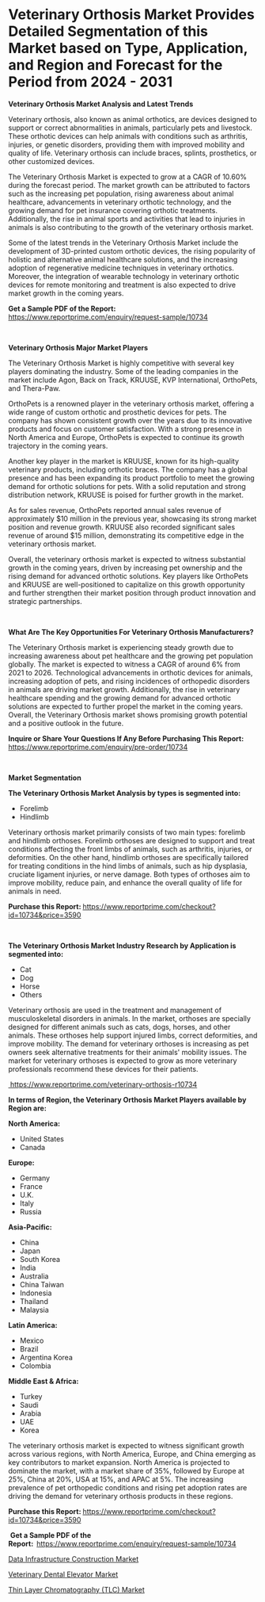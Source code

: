 <p><h1>Veterinary Orthosis Market Provides Detailed Segmentation of this Market based on Type, Application, and Region and Forecast for the Period from 2024 - 2031</h1></p><p><strong>Veterinary Orthosis Market Analysis and Latest Trends</strong></p>
<p><p>Veterinary orthosis, also known as animal orthotics, are devices designed to support or correct abnormalities in animals, particularly pets and livestock. These orthotic devices can help animals with conditions such as arthritis, injuries, or genetic disorders, providing them with improved mobility and quality of life. Veterinary orthosis can include braces, splints, prosthetics, or other customized devices.</p><p>The Veterinary Orthosis Market is expected to grow at a CAGR of 10.60% during the forecast period. The market growth can be attributed to factors such as the increasing pet population, rising awareness about animal healthcare, advancements in veterinary orthotic technology, and the growing demand for pet insurance covering orthotic treatments. Additionally, the rise in animal sports and activities that lead to injuries in animals is also contributing to the growth of the veterinary orthosis market.</p><p>Some of the latest trends in the Veterinary Orthosis Market include the development of 3D-printed custom orthotic devices, the rising popularity of holistic and alternative animal healthcare solutions, and the increasing adoption of regenerative medicine techniques in veterinary orthotics. Moreover, the integration of wearable technology in veterinary orthotic devices for remote monitoring and treatment is also expected to drive market growth in the coming years.</p></p>
<p><strong>Get a Sample PDF of the Report:&nbsp;</strong> <a href="https://www.reportprime.com/enquiry/request-sample/10734">https://www.reportprime.com/enquiry/request-sample/10734</a></p>
<p>&nbsp;</p>
<p><strong>Veterinary Orthosis Major Market Players</strong></p>
<p><p>The Veterinary Orthosis Market is highly competitive with several key players dominating the industry. Some of the leading companies in the market include Agon, Back on Track, KRUUSE, KVP International, OrthoPets, and Thera-Paw.</p><p>OrthoPets is a renowned player in the veterinary orthosis market, offering a wide range of custom orthotic and prosthetic devices for pets. The company has shown consistent growth over the years due to its innovative products and focus on customer satisfaction. With a strong presence in North America and Europe, OrthoPets is expected to continue its growth trajectory in the coming years.</p><p>Another key player in the market is KRUUSE, known for its high-quality veterinary products, including orthotic braces. The company has a global presence and has been expanding its product portfolio to meet the growing demand for orthotic solutions for pets. With a solid reputation and strong distribution network, KRUUSE is poised for further growth in the market.</p><p>As for sales revenue, OrthoPets reported annual sales revenue of approximately $10 million in the previous year, showcasing its strong market position and revenue growth. KRUUSE also recorded significant sales revenue of around $15 million, demonstrating its competitive edge in the veterinary orthosis market.</p><p>Overall, the veterinary orthosis market is expected to witness substantial growth in the coming years, driven by increasing pet ownership and the rising demand for advanced orthotic solutions. Key players like OrthoPets and KRUUSE are well-positioned to capitalize on this growth opportunity and further strengthen their market position through product innovation and strategic partnerships.</p></p>
<p>&nbsp;</p>
<p><strong>What Are The Key Opportunities For Veterinary Orthosis Manufacturers?</strong></p>
<p><p>The Veterinary Orthosis market is experiencing steady growth due to increasing awareness about pet healthcare and the growing pet population globally. The market is expected to witness a CAGR of around 6% from 2021 to 2026. Technological advancements in orthotic devices for animals, increasing adoption of pets, and rising incidences of orthopedic disorders in animals are driving market growth. Additionally, the rise in veterinary healthcare spending and the growing demand for advanced orthotic solutions are expected to further propel the market in the coming years. Overall, the Veterinary Orthosis market shows promising growth potential and a positive outlook in the future.</p></p>
<p><strong>Inquire or Share Your Questions If Any Before Purchasing This Report:</strong> <a href="https://www.reportprime.com/enquiry/pre-order/10734">https://www.reportprime.com/enquiry/pre-order/10734</a></p>
<p>&nbsp;</p>
<p><strong>Market Segmentation</strong></p>
<p><strong>The Veterinary Orthosis Market Analysis by types is segmented into:</strong></p>
<p><ul><li>Forelimb</li><li>Hindlimb</li></ul></p>
<p><p>Veterinary orthosis market primarily consists of two main types: forelimb and hindlimb orthoses. Forelimb orthoses are designed to support and treat conditions affecting the front limbs of animals, such as arthritis, injuries, or deformities. On the other hand, hindlimb orthoses are specifically tailored for treating conditions in the hind limbs of animals, such as hip dysplasia, cruciate ligament injuries, or nerve damage. Both types of orthoses aim to improve mobility, reduce pain, and enhance the overall quality of life for animals in need.</p></p>
<p><strong>Purchase this Report:&nbsp;</strong><a href="https://www.reportprime.com/checkout?id=10734&price=3590">https://www.reportprime.com/checkout?id=10734&price=3590</a></p>
<p>&nbsp;</p>
<p><strong>The Veterinary Orthosis Market Industry Research by Application is segmented into:</strong></p>
<p><ul><li>Cat</li><li>Dog</li><li>Horse</li><li>Others</li></ul></p>
<p><p>Veterinary orthosis are used in the treatment and management of musculoskeletal disorders in animals. In the market, orthoses are specially designed for different animals such as cats, dogs, horses, and other animals. These orthoses help support injured limbs, correct deformities, and improve mobility. The demand for veterinary orthoses is increasing as pet owners seek alternative treatments for their animals' mobility issues. The market for veterinary orthoses is expected to grow as more veterinary professionals recommend these devices for their patients.</p></p>
<p><a href="https://www.reportprime.com/veterinary-orthosis-r10734">&nbsp;https://www.reportprime.com/veterinary-orthosis-r10734</a></p>
<p><strong>In terms of Region, the Veterinary Orthosis Market Players available by Region are:</strong></p>
<p>
    <p> <strong> North America: </strong>
        <ul>
            <li>United States</li>
            <li>Canada</li>
        </ul>
        </p> 
    <p> <strong> Europe: </strong>
        <ul>
            <li>Germany</li>
            <li>France</li>
            <li>U.K.</li>
            <li>Italy</li>
            <li>Russia</li>
        </ul>
        </p> 
    <p> <strong> Asia-Pacific: </strong>
        <ul>
            <li>China</li>
            <li>Japan</li>
            <li>South Korea</li>
            <li>India</li>
            <li>Australia</li>
            <li>China Taiwan</li>
            <li>Indonesia</li>
            <li>Thailand</li>
            <li>Malaysia</li>
        </ul>
        </p> 
    <p> <strong> Latin America: </strong>
        <ul>
            <li>Mexico</li>
            <li>Brazil</li>
            <li>Argentina Korea</li>
            <li>Colombia</li>
        </ul>
        </p> 
    <p> <strong> Middle East & Africa: </strong>
        <ul>
            <li>Turkey</li>
            <li>Saudi</li>
            <li>Arabia</li>
            <li>UAE</li>
            <li>Korea</li>
        </ul>
    </p>
    </p>
<p><p>The veterinary orthosis market is expected to witness significant growth across various regions, with North America, Europe, and China emerging as key contributors to market expansion. North America is projected to dominate the market, with a market share of 35%, followed by Europe at 25%, China at 20%, USA at 15%, and APAC at 5%. The increasing prevalence of pet orthopedic conditions and rising pet adoption rates are driving the demand for veterinary orthosis products in these regions.</p></p>
<p><strong>Purchase this Report: </strong><a href="https://www.reportprime.com/checkout?id=10734&price=3590">https://www.reportprime.com/checkout?id=10734&price=3590</a></p>
<p>&nbsp;<strong>Get a Sample PDF of the Report:&nbsp;&nbsp;</strong><a href="https://www.reportprime.com/enquiry/request-sample/10734">https://www.reportprime.com/enquiry/request-sample/10734</a></p>
<p><strong></strong></p>
<p><p><a href="https://view.publitas.com/reportprime-1/global-data-infrastructure-construction-industry-research-report-competitive-landscape-market-size-regional-status-and-prospect-forecast-2024-2031/">Data Infrastructure Construction Market</a></p><p><a href="https://github.com/lbird53714/Market-Research-Report-List-5/blob/main/veterinary-dental-elevator-market.md">Veterinary Dental Elevator Market</a></p><p><a href="https://view.publitas.com/reportprime-1/thin-layer-chromatography-tlc-market-size-market-segmentation-market-trends-and-growth-analysis-forecast-till-2031/">Thin Layer Chromatography (TLC) Market</a></p></p>